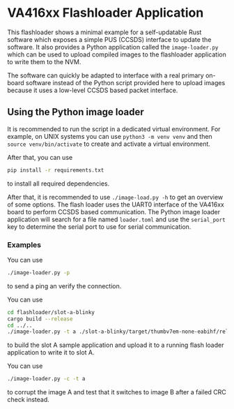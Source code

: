 VA416xx Flashloader Application
========

This flashloader shows a minimal example for a self-updatable Rust software which exposes
a simple PUS (CCSDS) interface to update the software. It also provides a Python application
called the `image-loader.py` which can be used to upload compiled images to the flashloader
application to write them to the NVM.

The software can quickly be adapted to interface with a real primary on-board software instead of
the Python script provided here to upload images because it uses a low-level CCSDS based packet
interface.

## Using the Python image loader

It is recommended to run the script in a dedicated virtual environment. For example, on UNIX
systems you can use `python3 -m venv venv` and then `source venv/bin/activate` to create
and activate a virtual environment.

After that, you can use

```sh
pip install -r requirements.txt
```

to install all required dependencies.

After that, it is recommended to use `./image-load.py -h` to get an overview of some options.
The flash loader uses the UART0 interface of the VA416xx board to perform CCSDS based
communication. The Python image loader application will search for a file named `loader.toml` and
use the `serial_port` key to determine the serial port to use for serial communication.

### Examples

You can use

```sh
./image-loader.py -p
```

to send a ping an verify the connection.

You can use

```sh
cd flashloader/slot-a-blinky
cargo build --release
cd ../..
./image-loader.py -t a ./slot-a-blinky/target/thumbv7em-none-eabihf/release/slot-a-blinky
```

to build the slot A sample application and upload it to a running flash loader application
to write it to slot A.

You can use

```sh
./image-loader.py -c -t a
```

to corrupt the image A and test that it switches to image B after a failed CRC check instead.
